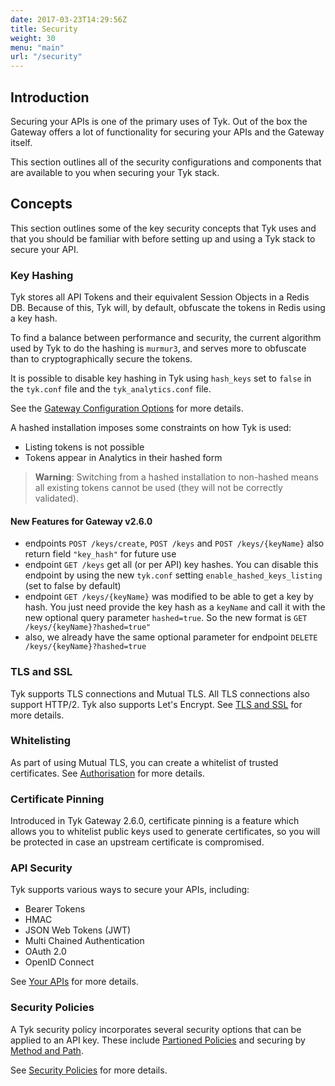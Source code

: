 ```yaml
---
date: 2017-03-23T14:29:56Z
title: Security
weight: 30
menu: "main"
url: "/security"
---
```


## <a name="introduction"></a>Introduction

Securing your APIs is one of the primary uses of Tyk. Out of the box the Gateway offers a lot of functionality for securing your APIs and the Gateway itself.

This section outlines all of the security configurations and components that are available to you when securing your Tyk stack.

## <a name="concepts"></a>Concepts

This section outlines some of the key security concepts that Tyk uses and that you should be familiar with before setting up and using a Tyk stack to secure your API.

### <a name="key-hashing"></a>Key Hashing

Tyk stores all API Tokens and their equivalent Session Objects in a Redis DB. Because of this, Tyk will, by default, obfuscate the tokens in Redis using a key hash.

To find a balance between performance and security, the current algorithm used by Tyk to do the hashing is `murmur3`, and serves more to obfuscate than to cryptographically secure the tokens.

It is possible to disable key hashing in Tyk using `hash_keys` set to `false` in the `tyk.conf` file and the `tyk_analytics.conf` file.

See the [Gateway Configuration Options](/docs/configure/tyk-gateway-configuration-options/) for more details.

A hashed installation imposes some constraints on how Tyk is used:

*   Listing tokens is not possible
*   Tokens appear in Analytics in their hashed form

> **Warning**: Switching from a hashed installation to non-hashed means all existing tokens cannot be used (they will not be correctly validated).

#### New Features for Gateway v2.6.0

- endpoints `POST /keys/create`, `POST /keys` and `POST /keys/{keyName}` also return field `"key_hash"` for future use
- endpoint `GET /keys` get all (or per API) key hashes. You can disable this endpoint by using the new `tyk.conf` setting `enable_hashed_keys_listing` (set to false by default)
- endpoint `GET /keys/{keyName}` was modified to be able to get a key by hash. You just need provide the key hash as a `keyName` 
and call it with the new optional query parameter `hashed=true`. So the new format is `GET /keys/{keyName}?hashed=true"`
- also, we already have the same optional parameter for endpoint `DELETE /keys/{keyName}?hashed=true`

### <a name="tls-and-ssl"></a>TLS and SSL

Tyk supports TLS connections and Mutual TLS. All TLS connections also support HTTP/2. Tyk also supports Let's Encrypt. See [TLS and SSL](/docs/security/tls-and-ssl/) for more details.

### <a name="whitelisting"></a>Whitelisting

As part of using Mutual TLS, you can create a whitelist of trusted certificates. See [Authorisation](/docs/security/tls-and-ssl/mutual-tls/#authorisation) for more details.

### <a name="cert-pinning"></a>Certificate Pinning

Introduced in Tyk Gateway 2.6.0, certificate pinning is a feature which allows you to whitelist public keys used to generate certificates, so you will be protected in case an upstream certificate is compromised.

### <a name="api-security"></a> API Security

Tyk supports various ways to secure your APIs, including:

* Bearer Tokens
* HMAC
* JSON Web Tokens (JWT)
* Multi Chained Authentication
* OAuth 2.0
* OpenID Connect

See [Your APIs](/docs/security/your-apis/) for more details.

### <a name="security-policies"></a>Security Policies

A Tyk security policy incorporates several security options that can be applied to an API key. These include [Partioned Policies](docs/security/security-policies/partitioned-policies/) and securing by [Method and Path](docs/security/security-policies/secure-apis-method-path/).

See [Security Policies](docs/security/security-policies/) for more details.

